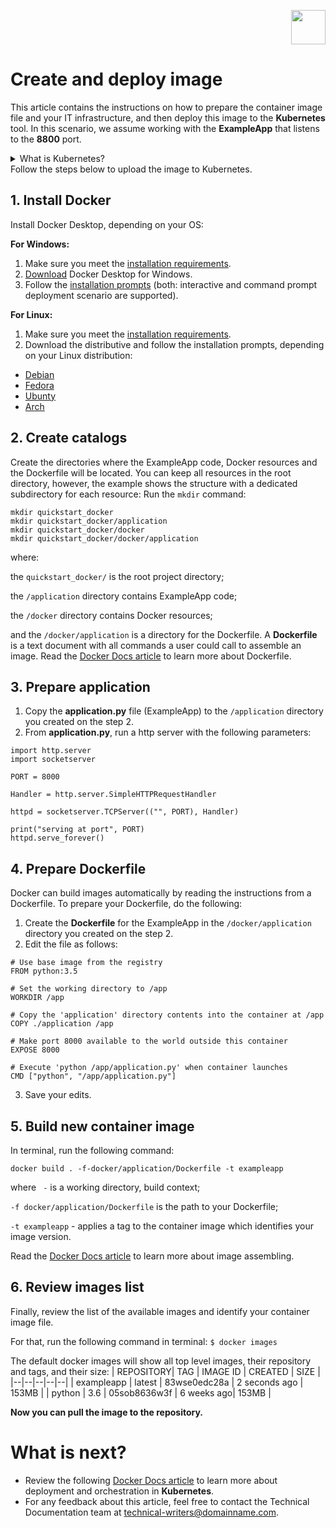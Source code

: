 <p align="right">
    <img src="https://github.com/AnastasiaTECHWRITER/create-and-deploy-image/assets/134202043/6559f7e9-2e21-4fb0-9a96-d0ff531b8ed8" width="55" height="55">
</p>

# Create and deploy image
This article contains the instructions on how to prepare the container image file and your IT infrastructure, and then deploy this image to the **Kubernetes** tool. In this scenario, we assume working with the **ExampleApp** that listens to the **8800** port. 
<details>
<summary>What is Kubernetes?</summary>
<br>
Kubernetes is an open-source container-orchestration tool designed by Google. It allows running your applications across on-site deployments and public clouds, and supports hybrid scenarios. Read the following Google documentation article to learn more about Kubernetes: <p><a href="https://cloud.google.com/learn/what-is-kubernetes">What is Kubernetes?</a></p> .
</details>
Follow the steps below to upload the image to Kubernetes.

## 1. Install Docker
Install Docker Desktop, depending on your OS:

**For Windows:**
1. Make sure you meet the [installation requirements](https://docs.docker.com/desktop/install/windows-install/#system-requirements).
2. [Download](https://desktop.docker.com/win/main/amd64/Docker%20Desktop%20Installer.exe) Docker Desktop for Windows.
3. Follow the [installation prompts](https://docs.docker.com/desktop/install/windows-install/#install-docker-desktop-on-windows) (both: interactive and command prompt deployment scenario are supported).

**For Linux:**
1. Make sure you meet the [installation requirements](https://docs.docker.com/desktop/install/linux-install/#system-requirements).
2. Download the distributive and follow the installation prompts, depending on your Linux distribution:
 - [Debian](https://docs.docker.com/desktop/install/debian/)
 - [Fedora](https://docs.docker.com/desktop/install/fedora/)
 - [Ubunty](https://docs.docker.com/desktop/install/ubuntu/)
 - [Arch](https://docs.docker.com/desktop/install/archlinux/)

## 2. Create catalogs
Create the directories where the ExampleApp code, Docker resources and the Dockerfile will be located. You can keep all resources in the root directory, however, the example shows the structure with a dedicated subdirectory for each resource:
Run the ```mkdir``` command:

```
mkdir quickstart_docker
mkdir quickstart_docker/application
mkdir quickstart_docker/docker
mkdir quickstart_docker/docker/application
```
where:

the ```quickstart_docker/``` is the root project directory;

the ```/application``` directory contains ExampleApp code;

the ```/docker``` directory contains Docker resources;

and the ```/docker/application``` is a directory for the Dockerfile. A **Dockerfile** is a text document with all commands a user could call to assemble an image. Read the [Docker Docs article](https://docs.docker.com/engine/reference/builder/) to learn more about Dockerfile.

## 3. Prepare application
1. Copy the **application.py** file (ExampleApp) to the ```/application``` directory you created on the step 2.
2. From **application.py**, run a http server with the following parameters:
```
import http.server
import socketserver

PORT = 8000

Handler = http.server.SimpleHTTPRequestHandler

httpd = socketserver.TCPServer(("", PORT), Handler)

print("serving at port", PORT)
httpd.serve_forever()
```

## 4. Prepare Dockerfile
Docker can build images automatically by reading the instructions from a Dockerfile. 
To prepare your Dockerfile, do the following:
1. Create the **Dockerfile** for the ExampleApp in the ```/docker/application``` directory you created on the step 2. 
2. Edit the file as follows:

```
# Use base image from the registry
FROM python:3.5

# Set the working directory to /app
WORKDIR /app

# Copy the 'application' directory contents into the container at /app
COPY ./application /app

# Make port 8000 available to the world outside this container
EXPOSE 8000

# Execute 'python /app/application.py' when container launches
CMD ["python", "/app/application.py"]
```
3. Save your edits.

## 5. Build new container image
In terminal, run the following command:
```
docker build . -f-docker/application/Dockerfile -t exampleapp
```
where
``` -``` is a working directory, build context; 

```-f docker/application/Dockerfile``` is the path to your Dockerfile;

```-t exampleapp``` - applies a tag to the container image which identifies your image version.

Read the [Docker Docs article](https://docs.docker.com/engine/reference/builder/) to learn more about image assembling.

## 6. Review images list
Finally, review the list of the available images and identify your container image file. 

For that, run the following command in terminal:
```$ docker images```

The default docker images will show all top level images, their repository and tags, and their size:
| REPOSITORY| TAG | IMAGE ID | CREATED | SIZE |
|--|--|--|--|--|
| exampleapp | latest | 83wse0edc28a | 2 seconds ago | 153MB |
| python | 3.6 | 05sob8636w3f | 6 weeks ago| 153MB |

**Now you can pull the image to the repository.**
# What is next?
- Review the following [Docker Docs article](https://docs.docker.com/get-started/orchestration/) to learn more about deployment and orchestration in **Kubernetes**.
- For any feedback about this article, feel free to contact the Technical Documentation team at <technical-writers@domainname.com>.
